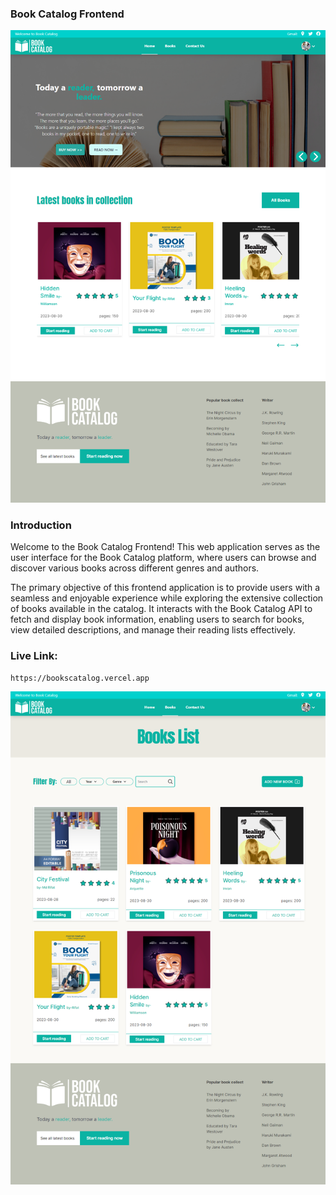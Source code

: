 ### Book Catalog Frontend

![Alt text](image.png)

### Introduction

Welcome to the Book Catalog Frontend! This web application serves as the user
interface for the Book Catalog platform, where users can browse and discover
various books across different genres and authors.

The primary objective of this frontend application is to provide users with a
seamless and enjoyable experience while exploring the extensive collection of
books available in the catalog. It interacts with the Book Catalog API to fetch
and display book information, enabling users to search for books, view detailed
descriptions, and manage their reading lists effectively.

### Live Link:

```
https://bookscatalog.vercel.app
```

![Alt text](image-1.png)
